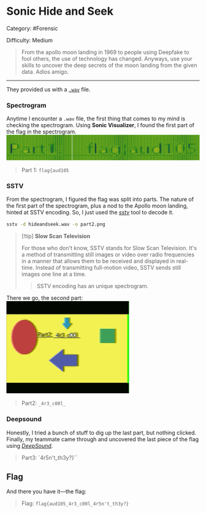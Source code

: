 # Sonic Hide and Seek
Category: #Forensic 

Difficulty: Medium

> From the apollo moon landing in 1969 to people using Deepfake to fool others, the use of technology has changed. Anyways, use your skills to uncover the deep secrets of the moon landing from the given data. Adios amigo.

---
They provided us with a [`.wav`](hideandseek.wav) file.

### Spectrogram
Anytime I encounter a `.wav` file, the first thing that comes to my mind is checking the spectrogram. Using **Sonic Visualizer**, I found the first part of the flag in the spectrogram.
![part1](part1.png)
>Part 1: `flag{aud105`

### SSTV
From the spectrogram, I figured the flag was split into parts. The nature of the first part of the spectrogram, plus a nod to the Apollo moon landing, hinted at SSTV encoding. So, I just used the [*sstv*](https://github.com/colaclanth/sstv) tool to decode it.
```bash
sstv -d hideandseek.wav -o part2.png
```

> [!tip] **Slow Scan Television**
> 
> For those who don't know, SSTV stands for Slow Scan Television. It's a method of transmitting still images or video over radio frequencies in a manner that allows them to be received and displayed in real-time. Instead of transmitting full-motion video, SSTV sends still images one line at a time.
> >SSTV encoding has an unique spectrogram.


There we go, the second part:
![part2](part2.png)
> Part2: `_4r3_c00l_`
### Deepsound
Honestly, I tried a bunch of stuff to dig up the last part, but nothing clicked. Finally, my teammate came through and uncovered the last piece of the flag using [*DeepSound*](https://github.com/oneplus-x/DeepSound-2.0).
> Part3: `4r5n't_th3y?}``

## Flag
And there you have it—the flag:

> Flag: `flag{aud105_4r3_c00l_4r5n't_th3y?}`